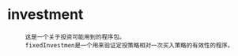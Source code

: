 # investment <br>
         这是一个关于投资可能用到的程序包。
         fixedInvestmen是一个用来验证定投策略相对一次买入策略的有效性的程序。
         